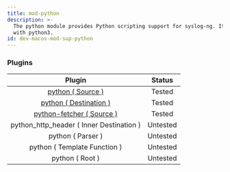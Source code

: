 ```yaml
---
title: mod-python
description: >-
  The python module provides Python scripting support for syslog-ng. It works
  with python3.
id: dev-macos-mod-sup-python
---
```


### Plugins

|                            Plugin                            |  Status  |
| :----------------------------------------------------------: | :------: |
|         [python ( Source )](python-source-driver)            |  Tested  |
|    [python ( Destination )](python-destination-driver)       |  Tested  |
| [python-fetcher ( Source )](python-fetcher-source-driver)    |  Tested  |
|          python\_http\_header ( Inner Destination )          | Untested |
|                       python ( Parser )                      | Untested |
|                 python ( Template Function )                 | Untested |
|                       python ( Root )                        | Untested |
